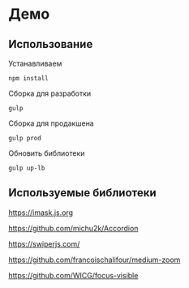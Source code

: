 # Демо

## Использование

Устанавливаем

```
npm install
```

Сборка для разработки

```
gulp
```

Сборка для продакшена

```
gulp prod
```

Обновить библиотеки

```
gulp up-lb
```

## Используемые библиотеки

https://imask.js.org

https://github.com/michu2k/Accordion

https://swiperjs.com/

https://github.com/francoischalifour/medium-zoom

https://github.com/WICG/focus-visible
